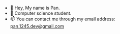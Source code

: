 - 👋 Hey, My name is Pan.
- 👀 Computer science student.
- 📫 You can contact me through my email address: pan.1245.dev@gmail.com
